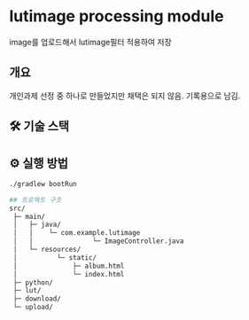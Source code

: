 # lutimage processing module

image를 업로드해서 lutimage필터 적용하여 저장

## 개요
개인과제 선정 중 하나로 만들었지만 채택은 되지 않음. 기록용으로 남김.

## 🛠 기술 스택


## ⚙️ 실행 방법
```bash
./gradlew bootRun

## 프로젝트 구조
src/
 ├─ main/
 │   ├─ java/
 │   │    └─ com.example.lutimage
 │   │               └─ ImageController.java
 │   └─ resources/
 │          └─ static/
 │              ├─ album.html
 │              └─ index.html
 ├─ python/
 ├─ lut/
 ├─ download/
 └─ upload/
